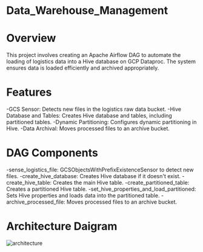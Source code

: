 # Data_Warehouse_Management

# Overview
This project involves creating an Apache Airflow DAG to automate the loading of logistics data into a Hive database on GCP Dataproc. The system ensures data is loaded efficiently and archived appropriately.

# Features
 -GCS Sensor: Detects new files in the logistics raw data bucket.
 -Hive Database and Tables: Creates Hive database and tables, including partitioned tables.
 -Dynamic Partitioning: Configures dynamic partitioning in Hive.
 -Data Archival: Moves processed files to an archive bucket.
 
 # DAG Components
-sense_logistics_file: GCSObjectsWithPrefixExistenceSensor to detect new files.
-create_hive_database: Creates Hive database if it doesn't exist.
-create_hive_table: Creates the main Hive table.
-create_partitioned_table: Creates a partitioned Hive table.
-set_hive_properties_and_load_partitioned: Sets Hive properties and loads data into the partitioned table.
-archive_processed_file: Moves processed files to an archive bucket.

# Architecture Daigram

![architecture](https://github.com/user-attachments/assets/e18eb209-8c16-4332-a0f7-3f17a8163ee7)
